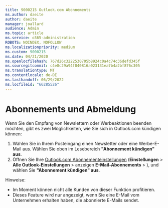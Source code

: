 ```yaml
---
title: 9000215 Outlook.com Abonnements
ms.author: daeite
author: daeite
manager: joallard
audience: Admin
ms.topic: article
ms.service: o365-administration
ROBOTS: NOINDEX, NOFOLLOW
ms.localizationpriority: medium
ms.custom: 9000215
ms.date: 04/21/2020
ms.openlocfilehash: 767d26c3222530705b8924c0a4c74c36defd345f
ms.sourcegitcommit: c4e8c29a94f840816a023131ea7b4a2bf876c305
ms.translationtype: MT
ms.contentlocale: de-DE
ms.lasthandoff: 06/29/2022
ms.locfileid: "66285526"
---
```

# <a name="subscriptions-and-unsubscribing"></a>Abonnements und Abmeldung

Wenn Sie den Empfang von Newslettern oder Werbeaktionen beenden möchten, gibt es zwei Möglichkeiten, wie Sie sich in Outlook.com kündigen können:

1. Wählen Sie in Ihrem Posteingang einen Newsletter oder eine Werbe-E-Mail aus. Wählen Sie oben im Lesebereich **"Abonnement kündigen" aus**.
2. Öffnen Sie Ihre [Outlook.com Abonnementeinstellungen](https://outlook.live.com/mail/options/mail/brandsSubscriptions) (**Einstellungen** > **Alle Outlook-Einstellungen** >  anzeigen **E-Mail-Abonnements** > ), und wählen Sie **"Abonnement kündigen" aus**.

Hinweise:

- Im Moment können nicht alle Kunden von dieser Funktion profitieren.
- Dieses Feature wird nur angezeigt, wenn Sie eine E-Mail vom Unternehmen erhalten haben, die abonnierte E-Mails sendet.